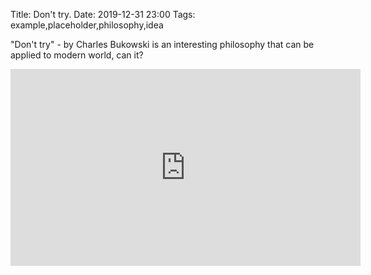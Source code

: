 Title: Don't try.
Date: 2019-12-31 23:00
Tags: example,placeholder,philosophy,idea

"Don't try" - by Charles Bukowski is an interesting philosophy that can be applied to modern world, can it?

<iframe width="560" height="315" src="https://www.youtube.com/embed/eMTDAHK-tkE" frameborder="0" allow="accelerometer; autoplay; encrypted-media; gyroscope; picture-in-picture" allowfullscreen></iframe>


